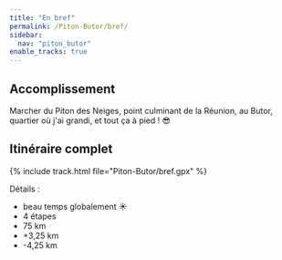 ```yaml
---
title: "En bref"
permalink: /Piton-Butor/bref/
sidebar:
  nav: "piton_butor"
enable_tracks: true
---
```


## Accomplissement

Marcher du Piton des Neiges, point culminant de la Réunion, au Butor, quartier où j'ai grandi, et tout ça à pied ! :sunglasses:

## Itinéraire complet

{% include track.html file="Piton-Butor/bref.gpx" %}

Détails :
* beau temps globalement :sunny:
* 4 étapes
* 75 km
* +3,25 km
* -4,25 km
